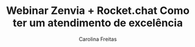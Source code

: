 ---
title: Webinar Zenvia + Rocket.chat Como ter um atendimento de excelência
dateEvent: 2018-12-13 10:00:00
extUrl: https://youtu.be/-syyThQAFuM
bgSize: cover
bgColor: 030c1a
author: Carolina Freitas
language: Brazil
cover: https://img.youtube.com/vi/-syyThQAFuM/0.jpg
categories:
  - Webnars
---